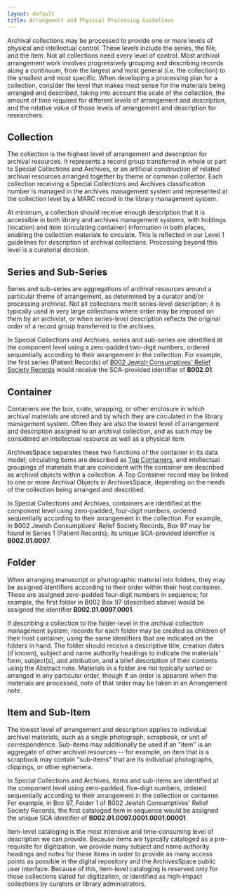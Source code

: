 ```yaml
---
layout: default
title: Arrangement and Physical Processing Guidelines
---
```


Archival collections may be processed to provide one or more levels of physical and intellectual control. These levels include the series, the file, and the item. Not all collections need every level of control. Most archival arrangement work involves progressively grouping and describing records along a continuum, from the largest and most general (i.e. the collection) to the smallest and most specific. When developing a processing plan for a collection, consider the level that makes most sense for the materials being arranged and described, taking into account the scale of the collection, the amount of time required for different levels of arrangement and description, and the relative value of those levels of arrangement and description for researchers.

## Collection

The collection is the highest level of arrangement and description for archival resources. It represents a record group transferred in whole or part to Special Collections and Archives, or an artificial construction of related archival resources arranged together by theme or common collector. Each collection receiving a Special Collections and Archives classification number is managed in the archives management system and represented at the collection level by a MARC record in the library management system.

At minimum, a collection should receive enough description that it is accessible in both library and archives management systems, with holdings (location) and item (circulating container) information in both places, enabling the collection materials to circulate. This is reflected in our Level 1 guidelines for description of archival collections. Processing beyond this level is a curatorial decision.

## Series and Sub-Series

Series and sub-series are aggregations of archival resources around a particular theme of arrangement, as determined by a curator and/or processing archivist. Not all collections merit series-level description; it is typically used in very large collections where order may be imposed on them by an archivist, or when series-level description reflects the original order of a record group transferred to the archives.

In Special Collections and Archives, series and sub-series are identified at the component level using a zero-padded two-digit numbers, ordered sequentially according to their arrangement in the collection. For example, the first series (Patient Records) of [B002 Jewish Consumptives' Relief Society Records](https://duarchives.coalliance.org/repositories/2/resources/496) would receive the SCA-provided identifier of **B002.01**.

## Container

Containers are the box, crate, wrapping, or other enclosure in which archival materials are stored and by which they are circulated in the library management system. Often they are also the lowest level of arrangement and description assigned to an archival collection, and as such may be considered an intellectual resource as well as a physical item.

ArchivesSpace separates these two functions of the container in its data model; circulating items are described as [Top Containers](archivesspace/top_container), and intellectual groupings of materials that are coincident with the container are described as archival objects within a collection. A Top Container record may be linked to one or more Archival Objects in ArchivesSpace, depending on the needs of the collection being arranged and described.

In Special Collections and Archives, containers are identified at the component level using zero-padded, four-digit numbers, ordered sequentially according to their arrangement in the collection. For example, in B002 Jewish Consumptives' Relief Society Records, Box 97 may be found in Series 1 (Patient Records); its unique SCA-provided identifier is **B002.01.0097**.

## Folder

When arranging manuscript or photographic material into folders, they may be assigned identifiers according to their order within their host container. These are assigned zero-padded four-digit numbers in sequence; for example, the first folder in B002 Box 97 (described above) would be assigned the identifier **B002.01.0097.0001**.

If describing a collection to the folder-level in the archival collection management system, records for each folder may be created as children of their host container, using the same identifiers that are indicated on the folders in hand. The folder should receive a descriptive title, creation dates (if known), subject and name authority headings to indicate the materials' form, subject(s), and attribution, and a brief description of their contents using the Abstract note. Materials in a folder are not typically sorted or arranged in any particular order, though if an order is apparent when the materials are processed, note of that order may be taken in an Arrangement note.

## Item and Sub-Item

The lowest level of arrangement and description applies to individual archival materials, such as a single photograph, scrapbook, or unit of correspondence. Sub-items may additionally be used if an "item" is an aggregate of other archival resources -- for example, an item that is a scrapbook may contain "sub-items" that are its individual photographs, clippings, or other ephemera.

In Special Collections and Archives, items and sub-items are identified at the component level using zero-padded, five-digit numbers, ordered sequentially according to their arrangement in the collection or container. For example, in Box 97, Folder 1 of B002 Jewish Consumptives' Relief Society Records, the first cataloged item in sequence would be assigned the unique SCA identifier of **B002.01.0097.0001.0001.00001**.

Item-level cataloging is the most intensive and time-consuming level of description we can provide. Because items are typically cataloged as a pre-requisite for digitization, we provide many subject and name authority headings and notes for these items in order to provide as many access points as possible in the digital repository and the ArchivesSpace public user interface. Because of this, item-level cataloging is reserved only for those collections slated for digitization, or identified as high-impact collections by curators or library administrators.
